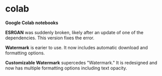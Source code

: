 # colab
**Google Colab notebooks**

**ESRGAN** was suddenly broken, likely after an update of one of the dependencies. This version fixes the error.

**Watermark** is earier to use.  It now includes automatic download and formatting options.

**Customizable Watermark** supercedes "Watermark." It is redesigned and now has multiple formatting options including text opacity.
